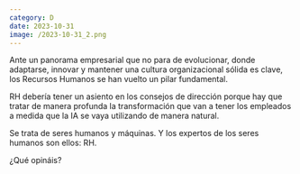 ```yaml
--- 
category: D 
date: 2023-10-31 
image: /2023-10-31_2.png 
--- 
```


Ante un panorama empresarial que no para de evolucionar, donde adaptarse, innovar y mantener una cultura organizacional sólida es clave, los Recursos Humanos se han vuelto un pilar fundamental.

RH debería tener un asiento en los consejos de dirección porque hay que tratar de manera profunda la transformación que van a tener los empleados a medida que la IA se vaya utilizando de manera natural.

Se trata de seres humanos y máquinas. Y los expertos de los seres humanos son ellos: RH. 

¿Qué opináis?